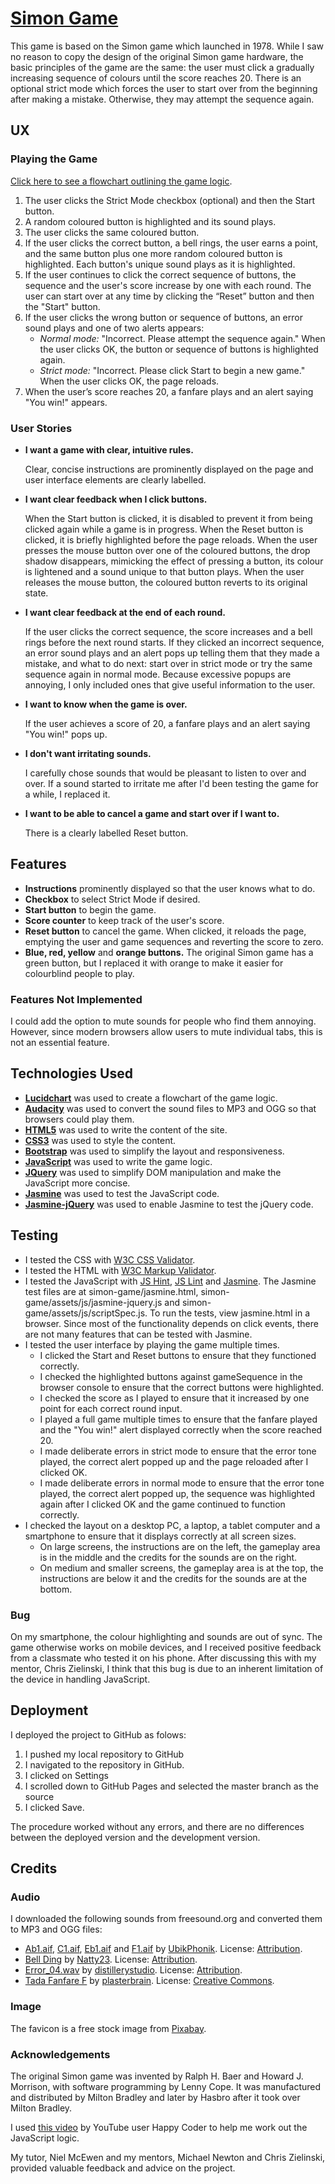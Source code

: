 # [Simon Game](https://joanms.github.io/simon-game/)
This game is based on the Simon game which launched in 1978. While I saw no reason to copy the design of the original Simon game 
hardware, the basic principles of the game are the same: the user must click a gradually increasing sequence of colours until the score reaches 20. 
There is an optional strict mode which forces the user to start over from the beginning after making a mistake. Otherwise, they may attempt the sequence again.

## UX

### Playing the Game

[Click here to see a flowchart outlining the game logic](https://www.lucidchart.com/invitations/accept/86cda98e-cc15-4030-b20d-b76d33c29d08).

1. The user clicks the Strict Mode checkbox (optional) and then the Start button. 
2. A random coloured button is highlighted and its sound plays.
3. The user clicks the same coloured button. 
4. If the user clicks the correct button, a bell rings, the user earns a point, and the same button plus one more random coloured button is highlighted. 
Each button's unique sound plays as it is highlighted.
6. If the user continues to click the correct sequence of buttons, the sequence and the user's score increase by one with each round. 
The user can start over at any time by clicking the “Reset” button and then the "Start" button.
7. If the user clicks the wrong button or sequence of buttons, an error sound plays and one of two alerts appears:
    - *Normal mode:* "Incorrect. Please attempt the sequence again." When the user clicks OK, the button or sequence of buttons is highlighted again.
    - *Strict mode:* "Incorrect. Please click Start to begin a new game." When the user clicks OK, the page reloads.
8. When the user’s score reaches 20, a fanfare plays and an alert saying "You win!" appears. 

### User Stories
- **I want a game with clear, intuitive rules.**

    Clear, concise instructions are prominently displayed on the page and user interface elements are clearly labelled.
    
- **I want clear feedback when I click buttons.**

    When the Start button is clicked, it is disabled to prevent it from being clicked again while a game is in progress. 
    When the Reset button is clicked, it is briefly highlighted before the page reloads. When the user presses the mouse 
    button over one of the coloured buttons, the drop shadow disappears, mimicking the effect of pressing a button, its 
    colour is lightened and a sound unique to that button plays. When the user releases the mouse button, the coloured 
    button reverts to its original state.

- **I want clear feedback at the end of each round.**

    If the user clicks the correct sequence, the score increases and a bell rings before the next round starts.
    If they clicked an incorrect sequence, an error sound plays and an alert pops up telling them that they made a mistake, 
    and what to do next: start over in strict mode or try the same sequence again in normal mode. Because excessive popups 
    are annoying, I only included ones that give useful information to the user.

- **I want to know when the game is over.**

    If the user achieves a score of 20, a fanfare plays and an alert saying "You win!" pops up.
    
- **I don't want irritating sounds.**
    
    I carefully chose sounds that would be pleasant to listen to over and over. If a sound started to irritate me after I'd been 
    testing the game for a while, I replaced it.

- **I want to be able to cancel a game and start over if I want to.**

    There is a clearly labelled Reset button.


## Features

- **Instructions** prominently displayed so that the user knows what to do.
- **Checkbox** to select Strict Mode if desired.
- **Start button** to begin the game.
- **Score counter** to keep track of the user's score.
- **Reset button** to cancel the game. When clicked, it reloads the page, emptying the user and game sequences and reverting the score to zero.
- **Blue, red, yellow** and **orange buttons.** The original Simon game has a green button, but I replaced it with orange to make it easier for colourblind people to play.

### Features Not Implemented

I could add the option to mute sounds for people who find them annoying. However, since modern browsers allow users to mute individual tabs, this is not an essential feature.


## Technologies Used

- **[Lucidchart](https://www.lucidchart.com/)** was used to create a flowchart of the game logic.
- **[Audacity](https://www.audacityteam.org/)** was used to convert the sound files to MP3 and OGG so that browsers could play them.
- **[HTML5](https://developer.mozilla.org/en-US/docs/Web/Guide/HTML/HTML5)** was used to write the content of the site.
- **[CSS3](https://developer.mozilla.org/en-US/docs/Web/CSS/CSS3)** was used to style the content.
- **[Bootstrap](https://getbootstrap.com/)** was used to simplify the layout and responsiveness.
- **[JavaScript](https://www.javascript.com/)** was used to write the game logic.
- **[JQuery](https://jquery.com)** was used to simplify DOM manipulation and make the JavaScript more concise.
- **[Jasmine](https://jasmine.github.io/)** was used to test the JavaScript code.
- **[Jasmine-jQuery](https://github.com/velesin/jasmine-jquery)** was used to enable Jasmine to test the jQuery code.


## Testing
- I tested the CSS with [W3C CSS Validator](https://jigsaw.w3.org/css-validator/).
- I tested the HTML with [W3C Markup Validator](https://validator.w3.org/).
- I tested the JavaScript with [JS Hint](http://jshint.com/), [JS Lint](http://www.jslint.com/) and [Jasmine](https://jasmine.github.io/). 
The Jasmine test files are at simon-game/jasmine.html, simon-game/assets/js/jasmine-jquery.js and simon-game/assets/js/scriptSpec.js. 
To run the tests, view jasmine.html in a browser. Since most of the functionality depends on click events, there are not many features that 
can be tested with Jasmine.
- I tested the user interface by playing the game multiple times.
    - I clicked the Start and Reset buttons to ensure that they functioned correctly.
    - I checked the highlighted buttons against gameSequence in the browser console to ensure that the correct buttons were highlighted.
    - I checked the score as I played to ensure that it increased by one point for each correct round input.
    - I played a full game multiple times to ensure that the fanfare played and the "You win!" alert displayed correctly when the score reached 20.
    - I made deliberate errors in strict mode to ensure that the error tone played, the correct alert popped up and the page reloaded after I clicked OK.
    - I made deliberate errors in normal mode to ensure that the error tone played, the correct alert popped up, the sequence was highlighted again 
    after I clicked OK and the game continued to function correctly. 
- I checked the layout on a desktop PC, a laptop, a tablet computer and a smartphone to ensure that it displays correctly at all screen sizes.
    - On large screens, the instructions are on the left, the gameplay area is in the middle and the credits for the sounds are on the right.
    - On medium and smaller screens, the gameplay area is at the top, the instructions are below it and the credits for the sounds are at the bottom.

### Bug

On my smartphone, the colour highlighting and sounds are out of sync. The game otherwise works on mobile devices, and I received positive feedback from a classmate who tested 
it on his phone. After discussing this with my mentor, Chris Zielinski, I think that this bug is due to an inherent limitation of the device in handling JavaScript.

## Deployment

I deployed the project to GitHub as folows: 

1. I pushed my local repository to GitHub
2. I navigated to the repository in GitHub.
3. I clicked on Settings
4. I scrolled down to GitHub Pages and selected the master branch as the source 
5. I clicked Save. 

The procedure worked without any errors, and there are no differences between the deployed version and the development version.

## Credits
### Audio
I downloaded the following sounds from freesound.org and converted them to MP3 and OGG files:
- [Ab1.aif](https://freesound.org/people/UbikPhonik/sounds/177947/), [C1.aif](https://freesound.org/people/UbikPhonik/sounds/177948/), 
[Eb1.aif](https://freesound.org/people/UbikPhonik/sounds/177954/) and [F1.aif](https://freesound.org/people/UbikPhonik/sounds/177943/) 
by [UbikPhonik](https://freesound.org/people/UbikPhonik/). License: [Attribution](https://creativecommons.org/licenses/by/3.0/legalcode). 
- [Bell Ding](https://freesound.org/people/Natty23/sounds/411749/) by [Natty23](https://freesound.org/people/Natty23/). 
License: [Attribution](https://creativecommons.org/licenses/by/3.0/legalcode). 
- [Error_04.wav](https://freesound.org/people/distillerystudio/sounds/327735/) by [distillerystudio](https://freesound.org/people/distillerystudio/). 
License: [Attribution](https://creativecommons.org/licenses/by/3.0/legalcode).
- [Tada Fanfare F](https://freesound.org/people/plasterbrain/sounds/397354/) by [plasterbrain](https://freesound.org/people/plasterbrain/). 
License: [Creative Commons](https://creativecommons.org/publicdomain/zero/1.0/legalcode).

### Image
The favicon is a free stock image from [Pixabay](https://pixabay.com/).

### Acknowledgements
The original Simon game was invented by Ralph H. Baer and Howard J. Morrison, with software programming by Lenny Cope. 
It was manufactured and distributed by Milton Bradley and later by Hasbro after it took over Milton Bradley.

I used [this video](https://www.youtube.com/watch?v=4pfvy_A5ceE) by YouTube user Happy Coder to help me work out the JavaScript logic.

My tutor, Niel McEwen and my mentors, Michael Newton and Chris Zielinski, provided valuable feedback and advice on the project.